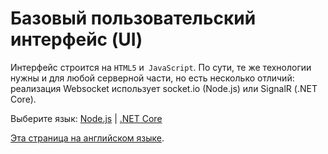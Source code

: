 # Базовый пользовательский интерфейс (UI)

Интерфейс строится на `HTML5` и` JavaScript`. По сути, те же технологии нужны и для любой серверной части, но есть несколько отличий: реализация Websocket использует socket.io (Node.js) или SignalR (.NET Core).

Выберите язык: [Node.js](/ru-RU/designautomation/html/nodejs.md) | [.NET Core](/ru-RU/designautomation/html/netcore.md)

[Эта страница на английском языке](https://learnforge.autodesk.io/#/designautomation/html/).

